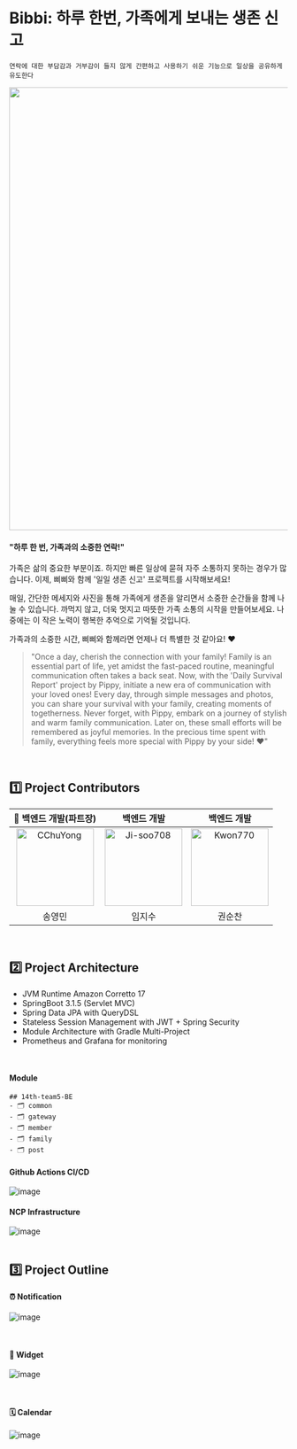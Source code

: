 # Bibbi: 하루 한번, 가족에게 보내는 생존 신고

` 연락에 대한 부담감과 거부감이 들지 않게
간편하고 사용하기 쉬운 기능으로
일상을 공유하게 유도한다 `


<img src = "https://github.com/depromeet/14th-team5-iOS/assets/62610032/ef7d1e84-93b8-4def-b12a-85dd95c22bce" width = "800" />

<br />


#### "하루 한 번, 가족과의 소중한 연락!"

가족은 삶의 중요한 부분이죠. 하지만 빠른 일상에 묻혀 자주 소통하지 못하는 경우가 많습니다. 이제, 삐삐와 함께 '일일 생존 신고' 프로젝트를 시작해보세요!

매일, 간단한 메세지와 사진을 통해 가족에게 생존을 알리면서 소중한 순간들을 함께 나눌 수 있습니다. 까먹지 않고, 더욱 멋지고 따뜻한 가족 소통의 시작을 만들어보세요. 나중에는 이 작은 노력이 행복한 추억으로 기억될 것입니다.

가족과의 소중한 시간, 삐삐와 함께라면 언제나 더 특별한 것 같아요! ❤️


> "Once a day, cherish the connection with your family!
Family is an essential part of life, yet amidst the fast-paced routine, meaningful communication often takes a back seat. Now, with the 'Daily Survival Report' project by Pippy, initiate a new era of communication with your loved ones!
Every day, through simple messages and photos, you can share your survival with your family, creating moments of togetherness. Never forget, with Pippy, embark on a journey of stylish and warm family communication. Later on, these small efforts will be remembered as joyful memories.
In the precious time spent with family, everything feels more special with Pippy by your side! ❤️"


<br />

## 1️⃣ Project Contributors
| 👑 백엔드 개발(파트장) | 백엔드 개발 | 백엔드 개발 |
|:--:|:--:|:--:|
| <a href="https://github.com/cchuyong"><img src="https://avatars.githubusercontent.com/u/67673493?v=4" width="140px;" alt="CChuYong"/> | <a href="https://github.com/Ji-soo708"><img src="https://avatars.githubusercontent.com/u/69844138?v=4" width="140px;" alt="Ji-soo708"/>  | <a href="https://github.com/Kwon770"><img src="https://avatars.githubusercontent.com/u/49567744?v=4" width="140px;" alt="Kwon770"/> |
| 송영민 | 임지수 | 권순찬 |

<br/>

## 2️⃣ Project Architecture

- JVM Runtime Amazon Corretto 17
- SpringBoot 3.1.5 (Servlet MVC)
- Spring Data JPA with QueryDSL
- Stateless Session Management with JWT + Spring Security
- Module Architecture with Gradle Multi-Project
- Prometheus and Grafana for monitoring
<br/>

#### Module
```
## 14th-team5-BE
- 🗂️ common
- 🗂️ gateway
- 🗂️ member
- 🗂️ family
- 🗂️ post

```

#### Github Actions CI/CD
![image](https://github.com/depromeet/14th-team5-BE/assets/69844138/af905728-88cf-4e95-9d36-ef0812b7be6b)
<br/>

#### NCP Infrastructure
![image](https://github.com/depromeet/14th-team5-BE/assets/69844138/84772f5d-5138-4882-999c-a0139055463f)
<br /><br />


## 3️⃣ Project Outline

#### ⏰ Notification
![image](https://github.com/depromeet/14th-team5-iOS/assets/62610032/4a2e0659-5fef-4383-8070-92430a7cf9f4)

<br />

#### 📱 Widget
![image](https://github.com/depromeet/14th-team5-iOS/assets/62610032/031e0bf9-7a6d-4e7f-9893-71d0def1d2d9)


<br />

#### 🗓️ Calendar
![image](https://github.com/depromeet/14th-team5-iOS/assets/62610032/d255500a-4289-43aa-aabc-79e8cdfc5cc4)

<br />
